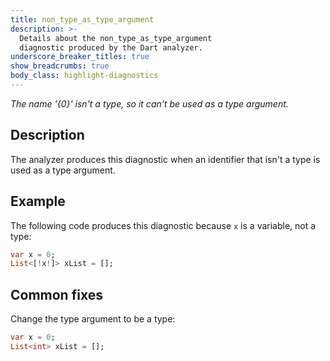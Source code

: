 ```yaml
---
title: non_type_as_type_argument
description: >-
  Details about the non_type_as_type_argument
  diagnostic produced by the Dart analyzer.
underscore_breaker_titles: true
show_breadcrumbs: true
body_class: highlight-diagnostics
---
```


_The name '{0}' isn't a type, so it can't be used as a type argument._

## Description

The analyzer produces this diagnostic when an identifier that isn't a type
is used as a type argument.

## Example

The following code produces this diagnostic because `x` is a variable, not
a type:

```dart
var x = 0;
List<[!x!]> xList = [];
```

## Common fixes

Change the type argument to be a type:

```dart
var x = 0;
List<int> xList = [];
```
